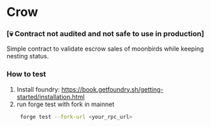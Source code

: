 # Crow

### [💀 Contract not audited and not safe to use in production]

Simple contract to validate escrow sales of moonbirds while keeping nesting status.

### How to test

1. Install foundry: https://book.getfoundry.sh/getting-started/installation.html
2. run forge test with fork in mainnet
   ```bash
    forge test --fork-url <your_rpc_url>
   ```